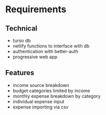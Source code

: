 # Requirements

## Technical

- turso db
- netlify functions to interface with db
- authentication with better-auth
- progressive web app

## Features

- income source breakdown
- budget categories limited by income
- monthly expense breakdown by category
- individual expense input
- expense importing via csv
